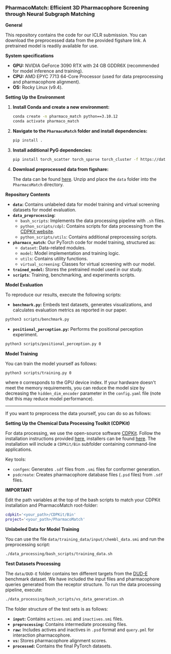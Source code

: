 ### PharmacoMatch: Efficient 3D Pharmacophore Screening through Neural Subgraph Matching

**General**

This repository contains the code for our ICLR submission. 
You can download the preprocessed data from the provided figshare link. 
A pretrained model is readily available for use.

**System specifications**

- **GPU:** NVIDIA GeForce 3090 RTX with 24 GB GDDR6X (recommended for model inference and training).
- **CPU:** AMD EPYC 7713 64-Core Processor (used for data preprocessing and pharmacophore alignment).
- **OS:** Rocky Linux (v9.4).

**Setting Up the Environment**

1. **Install Conda and create a new environment:**

    ```bash
    conda create -n pharmaco_match python==3.10.12
    conda activate pharmaco_match
    ```

2. **Navigate to the `PharmacoMatch` folder and install dependencies:**

    ```bash
    pip install .
    ```

3. **Install additional PyG dependencies:**

    ```bash
    pip install torch_scatter torch_sparse torch_cluster -f https://data.pyg.org/whl/torch-2.0.1+cu117.html
    ```

4. **Download preprocessed data from figshare:**

    The data can be found [here](https://figshare.com/s/24757b89ea7f0932bf3c?file=49290172). Unzip and place the `data` folder into the `PharmacoMatch` directory.

**Repository Contents**

- **`data`:** Contains unlabeled data for model training and virtual screening datasets for model evaluation.
- **`data_preprocessing`:** 
    - `bash_scripts`: Implements the data processing pipeline with `.sh` files.
    - `python_scripts/cdpl`: Contains scripts for data processing from the [CDPKit website](https://cdpkit.org/cdpl_python_cookbook/index.html).
    - `python_scripts/utils`: Contains additional preprocessing scripts.
- **`pharmaco_match`:** Our PyTorch code for model training, structured as:
    - `dataset`: Data-related modules.
    - `model`: Model implementation and training logic.
    - `utils`: Contains utility functions. 
    - `virtual_screening`: Classes for virtual screening with our model.
- **`trained_model`:** Stores the pretrained model used in our study.
- **`scripts`**: Training, benchmarking, and experiments scripts.


**Model Evaluation**

To reproduce our results, execute the following scripts:

- **`benchmark.py`:** Embeds test datasets, generates visualizations, and calculates evaluation metrics as reported in our paper.

```bash
python3 scripts/benchmark.py 
```

- **`positional_perception.py`:** Performs the positional perception experiment. 

```bash
python3 scripts/positional_perception.py 0
```

**Model Training**

You can train the model yourself as follows:

```bash
python3 scripts/training.py 0
```

where `0` corresponds to the GPU device index. If your hardware doesn't meet the memory requirements, you can reduce the model size by decreasing the `hidden_dim_encoder` parameter in the `config.yaml` file (note that this may reduce model performance).

---

If you want to preprocess the data yourself, you can do so as follows:

**Setting Up the Chemical Data Processing Toolkit (CDPKit)**

For data processing, we use the open-source software [CDPKit](https://cdpkit.org/index.html). Follow the installation instructions provided [here](https://cdpkit.org/installation.html), installers can be found [here](https://github.com/molinfo-vienna/CDPKit/releases). The installation will include a `CDPKit/Bin` subfolder containing command-line applications.

Key tools:
- `confgen`: Generates `.sdf` files from `.smi` files for conformer generation.
- `psdcreate`: Creates pharmacophore database files (`.psd` files) from `.sdf` files.

**IMPORTANT**

Edit the path variables at the top of the bash scripts to match your CDPKit installation and PharmacoMatch root-folder:

```bash
cdpkit='<your_path>/CDPKit/Bin'
project='<your_path>/PharmacoMatch'

```

**Unlabeled Data for Model Training**

You can use the file `data/training_data/input/chembl_data.smi` and run the preprocessing script:

```bash
./data_processing/bash_scripts/training_data.sh
```

**Test Datasets Processing**

The `data/DUD-E` folder contains ten different targets from the [DUD-E](https://dude.docking.org/) benchmark dataset. 
We have included the input files and pharmacophore queries generated from the receptor structure. To run the data processing pipeline, execute:

```bash
./data_processing/bash_scripts/vs_data_generation.sh
```

The folder structure of the test sets is as follows:
- **`input`:** Contains `actives.smi` and `inactives.smi` files.
- **`preprocessing`:** Contains intermediate processing files.
- **`raw`:** Includes actives and inactives in `.psd` format and `query.pml` for interaction pharmacophore.
- **`vs`:** Stores pharmacophore alignment scores.
- **`processed`:** Contains the final PyTorch datasets.